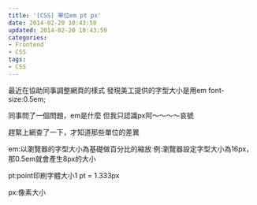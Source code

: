 ```yaml
---
title: '[CSS] 單位em pt px'
date: 2014-02-20 10:43:59
updated: 2014-02-20 10:43:59
categories:
- Frontend
- CSS
tags:
- CSS
---
```

最近在協助同事調整網頁的樣式
發現美工提供的字型大小是用em
font-size:0.5em;

<!--more-->

同事問了一個問題，em是什麼
但我只認識px阿～～～～哀號

趕緊上網查了一下，才知道那些單位的差異

em:以瀏覽器的字型大小為基礎做百分比的縮放
例:瀏覽器設定字型大小為16px，那0.5em就會產生8px的大小

pt:point印刷字體大小1 pt = 1.333px

px:像素大小